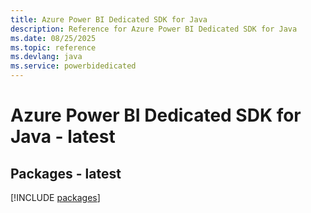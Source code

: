 ```yaml
---
title: Azure Power BI Dedicated SDK for Java
description: Reference for Azure Power BI Dedicated SDK for Java
ms.date: 08/25/2025
ms.topic: reference
ms.devlang: java
ms.service: powerbidedicated
---
```

# Azure Power BI Dedicated SDK for Java - latest
## Packages - latest
[!INCLUDE [packages](power-bi-dedicated-index.md)]